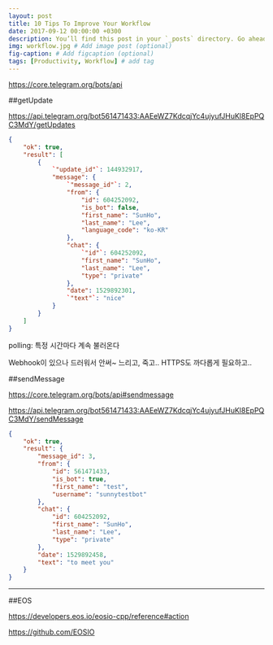 ```yaml
---
layout: post
title: 10 Tips To Improve Your Workflow
date: 2017-09-12 00:00:00 +0300
description: You’ll find this post in your `_posts` directory. Go ahead and edit it and re-build the site to see your changes. # Add post description (optional)
img: workflow.jpg # Add image post (optional)
fig-caption: # Add figcaption (optional)
tags: [Productivity, Workflow] # add tag
---
```



https://core.telegram.org/bots/api



##getUpdate

https://api.telegram.org/bot561471433:AAEeWZ7KdcqjYc4ujyufJHuKl8EpPQC3MdY/getUpdates

```json
{
    "ok": true,
    "result": [
        {
            `"update_id"`: 144932917,
            "message": {
                `"message_id"`: 2,
                "from": {
                    "id": 604252092,
                    "is_bot": false,
                    "first_name": "SunHo",
                    "last_name": "Lee",
                    "language_code": "ko-KR"
                },
                "chat": {
                    `"id"`: 604252092,
                    "first_name": "SunHo",
                    "last_name": "Lee",
                    "type": "private"
                },
                "date": 1529892301,
                `"text"`: "nice"
            }
        }
    ]
}
```

polling: 특정 시간마다 계속 불러온다

Webhook이 있으나 드러워서 안써~ 느리고, 죽고.. HTTPS도 까다롭게 필요하고..





##sendMessage

https://core.telegram.org/bots/api#sendmessage

https://api.telegram.org/bot561471433:AAEeWZ7KdcqjYc4ujyufJHuKl8EpPQC3MdY/sendMessage

```json
{
    "ok": true,
    "result": {
        "message_id": 3,
        "from": {
            "id": 561471433,
            "is_bot": true,
            "first_name": "test",
            "username": "sunnytestbot"
        },
        "chat": {
            "id": 604252092,
            "first_name": "SunHo",
            "last_name": "Lee",
            "type": "private"
        },
        "date": 1529892458,
        "text": "to meet you"
    }
}
```





---

##EOS

https://developers.eos.io/eosio-cpp/reference#action

https://github.com/EOSIO

